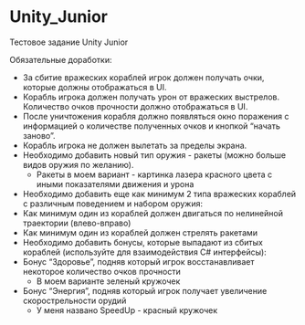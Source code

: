 # Unity_Junior
Тестовое задание Unity Junior

Обязательные доработки:
- За сбитие вражеских кораблей игрок должен получать очки, которые должны отображаться в UI.
- Корабль игрока должен получать урон от вражеских выстрелов. Количество очков прочности должно отображаться в UI.
- После уничтожения корабля должно появляться окно поражения с информацией о количестве полученных очков и кнопкой “начать заново”.
- Корабль игрока не должен вылетать за пределы экрана.
- Необходимо добавить новый тип оружия - ракеты (можно больше видов оружия по желанию). 
  - Ракеты в моем вариант - картинка лазера красного цвета с иными показателями движения и урона
- Необходимо добавить еще как минимум 2 типа вражеских кораблей с различным поведением и набором оружия: 
- Как минимум один из кораблей должен двигаться по нелинейной траектории (влево-вправо)
- Как минимум один из кораблей должен стрелять ракетами
- Необходимо добавить бонусы, которые выпадают из сбитых кораблей (используйте для взаимодействия C# интерфейсы):
- Бонус “Здоровье”, подняв который игрок восстанавливает некоторое количество очков прочности 
  - В моем варианте зеленый кружочек
- Бонус “Энергия”, подняв который игрок получает увеличение скорострельности орудий  
  - У меня названо SpeedUp - красный кружочек
